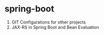 # spring-boot
1. GIT Configurations for other projects
2. JAX-RS in Spring Boot and Bean Evaluation
